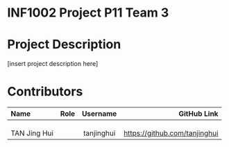 # INF1002 Project P11 Team 3
# Project Description

[insert project description here]

# Contributors

| Name | Role | Username | GitHub Link| 
| :--- | :------: |  :------: | ----: |
|      |          |           |       |
|      |          |           |       |
|      |          |           |       |
| TAN Jing Hui |         |     tanjinghui      |   https://github.com/tanjinghui    |
